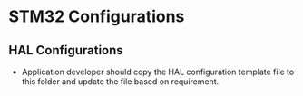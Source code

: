 # STM32 Configurations

## HAL Configurations

- Application developer should copy the HAL configuration template file to this folder and update the file based on requirement.